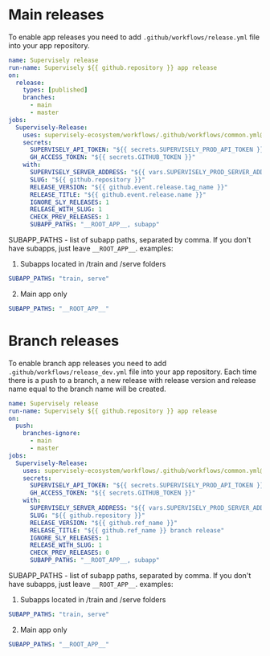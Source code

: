 # Main releases

To enable app releases you need to add `.github/workflows/release.yml` file into your app repository.

```yaml
name: Supervisely release
run-name: Supervisely ${{ github.repository }} app release
on:
  release:
    types: [published]
    branches:
      - main
      - master
jobs:
  Supervisely-Release:
    uses: supervisely-ecosystem/workflows/.github/workflows/common.yml@master
    secrets:
      SUPERVISELY_API_TOKEN: "${{ secrets.SUPERVISELY_PROD_API_TOKEN }}"
      GH_ACCESS_TOKEN: "${{ secrets.GITHUB_TOKEN }}"
    with:
      SUPERVISELY_SERVER_ADDRESS: "${{ vars.SUPERVISELY_PROD_SERVER_ADDRESS }}"
      SLUG: "${{ github.repository }}"
      RELEASE_VERSION: "${{ github.event.release.tag_name }}"
      RELEASE_TITLE: "${{ github.event.release.name }}"
      IGNORE_SLY_RELEASES: 1
      RELEASE_WITH_SLUG: 1
      CHECK_PREV_RELEASES: 1
      SUBAPP_PATHS: "__ROOT_APP__, subapp"

```

SUBAPP_PATHS - list of subapp paths, separated by comma. If you don't have subapps, just leave `__ROOT_APP__`.
examples:
1. Subapps located in /train and /serve folders
```yaml
SUBAPP_PATHS: "train, serve"
```
2. Main app only
```yaml
SUBAPP_PATHS: "__ROOT_APP__"
```

# Branch releases

To enable branch app releases you need to add `.github/workflows/release_dev.yml` file into your app repository.
Each time there is a push to a branch, a new release with release version and release name equal to the branch name will be created.

```yaml
name: Supervisely release
run-name: Supervisely ${{ github.repository }} app release
on:
  push:
    branches-ignore:
      - main
      - master
jobs:
  Supervisely-Release:
    uses: supervisely-ecosystem/workflows/.github/workflows/common.yml@master
    secrets:
      SUPERVISELY_API_TOKEN: "${{ secrets.SUPERVISELY_PROD_API_TOKEN }}"
      GH_ACCESS_TOKEN: "${{ secrets.GITHUB_TOKEN }}"
    with:
      SUPERVISELY_SERVER_ADDRESS: "${{ vars.SUPERVISELY_PROD_SERVER_ADDRESS }}"
      SLUG: "${{ github.repository }}"
      RELEASE_VERSION: "${{ github.ref_name }}"
      RELEASE_TITLE: "${{ github.ref_name }} branch release"
      IGNORE_SLY_RELEASES: 1
      RELEASE_WITH_SLUG: 1
      CHECK_PREV_RELEASES: 0
      SUBAPP_PATHS: "__ROOT_APP__, subapp"
```

SUBAPP_PATHS - list of subapp paths, separated by comma. If you don't have subapps, just leave `__ROOT_APP__`.
examples:
1. Subapps located in /train and /serve folders
```yaml
SUBAPP_PATHS: "train, serve"
```
2. Main app only
```yaml
SUBAPP_PATHS: "__ROOT_APP__"
```